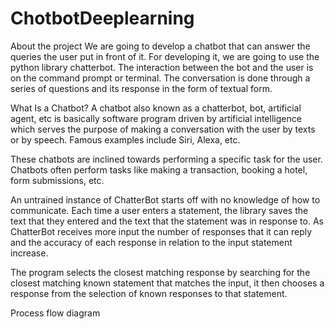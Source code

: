 # ChotbotDeeplearning
About the project
We are going to develop a chatbot that can answer the queries the user put in front of it. For developing it, we are going to use the python library chatterbot. The interaction between the bot and the user is on the command prompt or terminal. The conversation is done through a series of questions and its response in the form of textual form.

What Is a Chatbot?
A chatbot also known as a chatterbot, bot, artificial agent, etc is basically software program driven by artificial intelligence which serves the purpose of making a conversation with the user by texts or by speech. Famous examples include Siri, Alexa, etc.

These chatbots are inclined towards performing a specific task for the user. Chatbots often perform tasks like making a transaction, booking a hotel, form submissions, etc.






 
An untrained instance of ChatterBot starts off with no knowledge of how to communicate. Each time a user enters a statement, the library saves the text that they entered and the text that the statement was in response to. As ChatterBot receives more input the number of responses that it can reply and the accuracy of each response in relation to the input statement increase.

The program selects the closest matching response by searching for the closest matching known statement that matches the input, it then chooses a response from the selection of known responses to that statement.

Process flow diagram






































